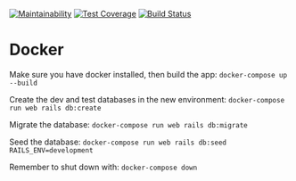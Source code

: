 [![Maintainability](https://api.codeclimate.com/v1/badges/220fc319466b738061dd/maintainability)](https://codeclimate.com/github/T-15/BOTSC-APImaintainability) [![Test Coverage](https://api.codeclimate.com/v1/badges/220fc319466b738061dd/test_coverage)](https://codeclimate.com/github/T-15/BOTSC-API/test_coverage) [![Build Status](https://travis-ci.com/T-15/BOTSC-API.svg?branch=master)](https://travis-ci.com/T-15/BOTSC-API)

# Docker

Make sure you have docker installed, then build the app:
`docker-compose up  --build`

Create the dev and test databases in the new environment:
`docker-compose run web rails db:create`

Migrate the database:
`docker-compose run web rails db:migrate`

Seed the database:
`docker-compose run web rails db:seed RAILS_ENV=development`

Remember to shut down with:
`docker-compose down`